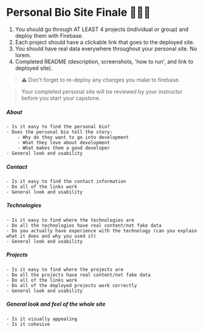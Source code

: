 # Personal Bio Site Finale 🎉🎉🎉

1. You should go through AT LEAST 4 projects (individual or group) and deploy them with Firebase.
1. Each project should have a clickable link that goes to the deployed site.
1. You should have real data everywhere throughout your personal site. No lorem.
1. Completed README (description, screenshots, 'how to run', and link to deployed site).

> :warning: Don't forget to re-deploy any changes you make to firebase.

> Your completed personal site will be reviewed by your instructor before you start your capstone.

##### About
	- Is it easy to find the personal bio?
	- Does the personal bio tell the story:
		- Why do they want to go into development
		- What they love about development
		- What makes them a good developer
	- General look and usability

##### Contact
	- Is it easy to find the contact information
	- Do all of the links work
	- General look and usability

##### Technologies
	- Is it easy to find where the technologies are
	- Do all the technologies have real content/not fake data
  	- Do you actually have experience with the technology (can you explain what it does and why you used it)
	- General look and usability

##### Projects
	- Is it easy to find where the projects are
	- Do all the projects have real content/not fake data
	- Do all of the links work
	- Do all of the deployed projects work correctly
	- General look and usability

##### General look and feel of the whole site
	- Is it visually appealing
	- Is it cohesive


